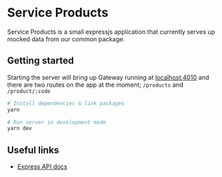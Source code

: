 # Service Products

Service Products is a small expressjs application that currently serves up mocked data from our common package.

## Getting started

Starting the server will bring up Gateway running at [localhost:4010](http://localhost:4010/) and there are two routes on the app at the moment; `/products` and `/product/:code`

```bash
# Install dependencies & link packages
yarn

# Run server in development mode
yarn dev
```

## Useful links

- [Express API docs](https://expressjs.com/en/4x/api.html)
